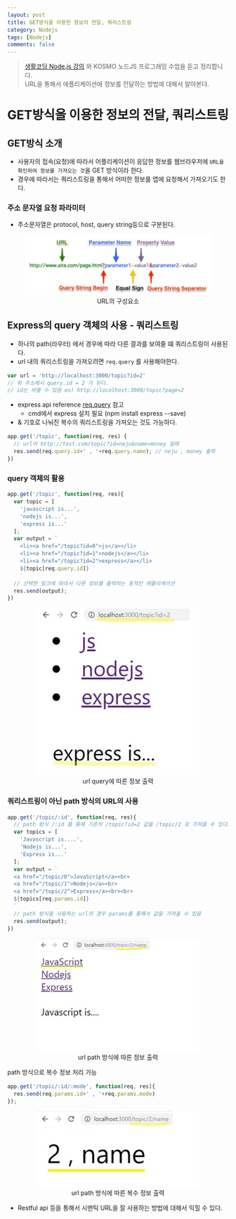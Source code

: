 ```yaml
---
layout: post
title: GET방식을 이용한 정보의 전달, 쿼리스트링
category: Nodejs
tags: [Nodejs]
comments: false
---
```


> [생활코딩 Node.js 강의](https://www.inflearn.com/course/nodejs-%EA%B0%95%EC%A2%8C-%EC%83%9D%ED%99%9C%EC%BD%94%EB%94%A9#) 와 KOSMO 노드JS 프로그래밍 수업을 듣고 정리합니다.  
> URL을 통해서 애플리케이션에 정보를 전달하는 방법에 대해서 알아본다.

# GET방식을 이용한 정보의 전달, 쿼리스트링

## GET방식 소개

- 사용자의 접속(요청)에 따라서 어플리케이션이 응답한 정보를 웹브라우저에 `URL을 확인하여 정보를 가져오는 것`을 GET 방식이라 한다.
- 경우에 따라서는 쿼리스트링을 통해서 어떠한 정보를 앱에 요청해서 가져오기도 한다.

### 주소 문자열 요청 파라미터

- 주소문자열은 protocol, host, query string등으로 구분된다.

<center>
<figure>
<img src="/assets/post-img/nodejs/querystring.jpg" alt="" width="438">
<figcaption>URL의 구성요소</figcaption>
</figure>
</center>


## Express의 query 객체의 사용 - 쿼리스트링  

- 하나의 path(라우터) 에서 경우에 따라 다른 결과를 보여줄 떄 쿼리스트링이 사용된다.
- url 내의 쿼리스트링을 가져오려면 `req.query` 를 사용해야한다.

```javascript
var url = 'http://localhost:3000/topic?id=2'
// 위 주소에서 query.id = 2 가 된다.
// id는 바뀔 수 있음 ex) http://localhost:3000/topic?page=2
```

- express api reference [req.query](http://expressjs.com/en/4x/api.html#req) 참고
  - cmd에서 express 설치 필요 (npm install express --save)
- & 기호로 나눠진 복수의 쿼리스트링을 가져오는 것도 가능하다.

```javascript
app.get('/topic', function(req, res) {
  // url이 http://test.com/topic?id=neju&name=money 일때
  res.send(req.query.id+' , '+req.query.name); // neju , money 출력
})
```

### query 객체의 활용

```javascript
app.get('/topic', function(req, res){
  var topic = [
    'javascript is...',
    'nodejs is...',
    'express is...'
  ];
  var output = `
    <li><a href="/topic?id=0">js</a></li>
    <li><a href="/topic?id=1">nodejs</a></li>
	<li><a href="/topic?id=2">express</a></li>
	${topic[req.query.id]}
    `
  // 선택한 링크에 따라서 다른 정보를 출력하는 동적인 애플리케이션
  res.send(output);
})
```

<center>
<figure>
<img src="/assets/post-img/nodejs/query-ex1.jpg" alt="" width="370">
<figcaption>url query에 따른 정보 출력</figcaption>
</figure>
</center>

### 쿼리스트링이 아닌 path 방식의 URL의 사용
```javascript
app.get('/topic/:id', function(req, res){
  // path 방식 /:id 를 통해 기존의 /topic?id=2 값을 /topic/2 로 가져올 수 있다.
  var topics = [
    'Javascript is....',
    'Nodejs is...',
    'Express is...'
  ];
  var output = `
  <a href="/topic/0">JavaScript</a><br>
  <a href="/topic/1">Nodejs</a><br>
  <a href="/topic/2">Express</a><br><br>
  ${topics[req.params.id]}
  ` 
  // path 방식을 사용하는 url의 경우 params를 통해서 값을 가져올 수 있음
  res.send(output);
})
```
<center>
<figure>
<img src="/assets/post-img/nodejs/query-ex2.jpg" alt="" width="370">
<figcaption>url path 방식에 따른 정보 출력</figcaption>
</figure>
</center>

path 방식으로 복수 정보 처리 가능

```javascript
app.get('/topic/:id/:mode', function(req, res){
  res.send(req.params.id+' , '+req.params.mode)
});
```
<center>
<figure>
<img src="/assets/post-img/nodejs/query-ex3.jpg" alt="" width="370">
<figcaption>url path 방식에 따른 복수 정보 출력</figcaption>
</figure>
</center>

- Restful api 등을 통해서 시맨틱 URL을 잘 사용하는 방법에 대해서 익힐 수 있다.
